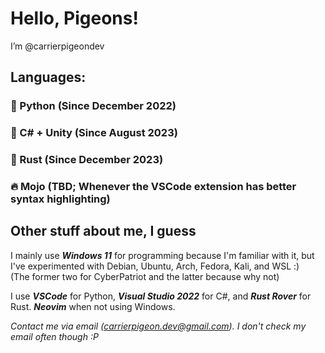 # Hello, Pigeons!  
I’m @carrierpigeondev

## Languages:
### 🐍 Python (Since December 2022)
### 🎵 C# + Unity (Since August 2023)
### 🥲 Rust (Since December 2023)
### 🔥 Mojo (TBD; Whenever the VSCode extension has better syntax highlighting)
 
## Other stuff about me, I guess
I mainly use ***Windows 11*** for programming because I'm familiar with it, but I've experimented with Debian, Ubuntu, Arch, Fedora, Kali, and WSL :)  
(The former two for CyberPatriot and the latter because why not)

I use ***VSCode*** for Python, ***Visual Studio 2022*** for C#, and ***Rust Rover*** for Rust. ***Neovim*** when not using Windows.  

*Contact me via email (carrierpigeon.dev@gmail.com). I don't check my email often though :P*
